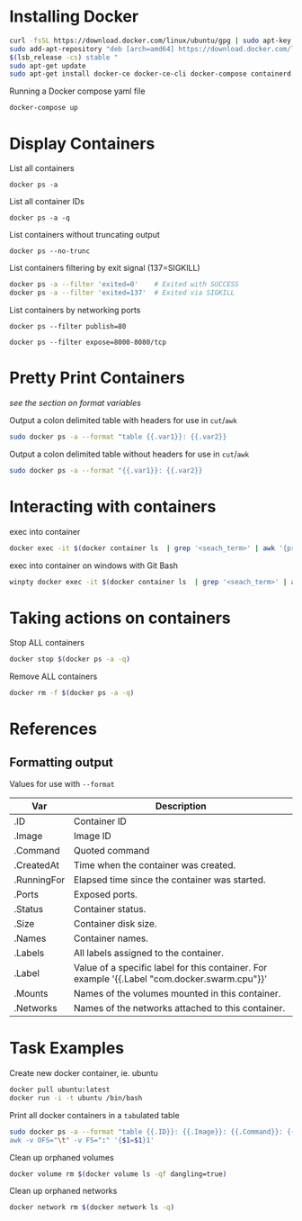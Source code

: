 # Installing Docker
```bash
curl -fsSL https://download.docker.com/linux/ubuntu/gpg | sudo apt-key add -
sudo add-apt-repository "deb [arch=amd64] https://download.docker.com/linux/ubuntu \
$(lsb_release -cs) stable "
sudo apt-get update
sudo apt-get install docker-ce docker-ce-cli docker-compose containerd.io -y
```
Running a Docker compose yaml file
```
docker-compose up
```

# Display Containers

List all containers
```
docker ps -a
```

List all container IDs
```
docker ps -a -q
```

List containers without truncating output
```
docker ps --no-trunc
```

List containers filtering by exit signal (137=SIGKILL)
```bash
docker ps -a --filter 'exited=0'    # Exited with SUCCESS
docker ps -a --filter 'exited=137'  # Exited via SIGKILL
```

List containers by networking ports
```
docker ps --filter publish=80

docker ps --filter expose=8000-8080/tcp
```

# Pretty Print Containers

*see the section on format variables*

Output a colon delimited table with headers for use in `cut`/`awk`
```bash
sudo docker ps -a --format "table {{.var1}}: {{.var2}}
```

Output a colon delimited table without headers for use in `cut`/`awk`
```bash
sudo docker ps -a --format "{{.var1}}: {{.var2}}
```

# Interacting with containers
exec into container
```bash
docker exec -it $(docker container ls  | grep '<seach_term>' | awk '{print $1}') bash
```
exec into container on windows with Git Bash
```bash
winpty docker exec -it $(docker container ls  | grep '<seach_term>' | awk '{print $1}') bash
```

# Taking actions on containers
Stop ALL containers
```bash
docker stop $(docker ps -a -q)
```

Remove ALL containers
```bash
docker rm -f $(docker ps -a -q)
```

# References

## Formatting output
Values for use with `--format`

| Var | Description |
| -- | -- |
| .ID | Container ID |
| .Image | Image ID |
| .Command | Quoted command |
| .CreatedAt | Time when the container was created. |
| .RunningFor | Elapsed time since the container was started. |
| .Ports | Exposed ports. |
| .Status | Container status. |
| .Size | Container disk size. |
| .Names | Container names. |
| .Labels | All labels assigned to the container. |
| .Label | Value of a specific label for this container. For example '{{.Label "com.docker.swarm.cpu"}}' |
| .Mounts | Names of the volumes mounted in this container. |
| .Networks | Names of the networks attached to this container. |

# Task Examples

Create new docker container, ie. ubuntu
```bash
docker pull ubuntu:latest
docker run -i -t ubuntu /bin/bash
```

Print all docker containers in a `tab`ulated table
```bash
sudo docker ps -a --format "table {{.ID}}: {{.Image}}: {{.Command}}: {{.Status}}: {{.Ports}}: {{.Names}} | \
awk -v OFS="\t" -v FS=":" '{$1=$1}1'
```

Clean up orphaned volumes
```bash
docker volume rm $(docker volume ls -qf dangling=true)
```

Clean up orphaned networks
```bash
docker network rm $(docker network ls -q)
```
